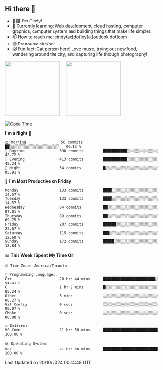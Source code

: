 ## Hi there 👋

<!--
**xinyue296/xinyue296** is a ✨ _special_ ✨ repository because its `README.md` (this file) appears on your GitHub profile.

Here are some ideas to get you started:

- 🔭 I’m currently working on ...
- 🌱 I’m currently learning ...
- 👯 I’m looking to collaborate on ...
- 🤔 I’m looking for help with ...
- 💬 Ask me about ...
- 📫 How to reach me: ...
- 😄 Pronouns: ...
- ⚡ Fun fact: ...
-->
- 👩🏻‍💻 I'm Cindy!
- 🌱 Currently learning: Web development, cloud hosting, computer graphics, computer system and building things that make life simpler.
- 📫 How to reach me: cindytao[dot]xy[at]outlook[dot]com
- 😄 Pronouns: she/her
- 🐱 Fun fact: Cat person here! Love music, trying out new food, wandering around the city, and capturing life through photography!

<!--Github Status: start-->
<div align="left">
  <img height="180em" src="https://github-readme-stats-topaz-two-25.vercel.app/api?username=xinyue296&theme=react&show_icons=true&count_private=true&include_orgs=true&hide=contribs,issues" />
    &nbsp;&nbsp;&nbsp;
  <img height="180em" src="https://github-readme-stats-cindy-taos-projects.vercel.app/api/top-langs/?username=xinyue296&theme=react&count_private=true&include_orgs=true&layout=compact" />
</div>
<!-- Github Status: end-->

<!--START_SECTION:waka-->
![Code Time](http://img.shields.io/badge/Code%20Time-132%20hrs%2049%20mins-blue)

**I'm a Night 🦉** 

```text
🌞 Morning                56 commits          ██░░░░░░░░░░░░░░░░░░░░░░░   06.13 % 
🌆 Daytime                390 commits         ███████████░░░░░░░░░░░░░░   42.72 % 
🌃 Evening                413 commits         ███████████░░░░░░░░░░░░░░   45.24 % 
🌙 Night                  54 commits          █░░░░░░░░░░░░░░░░░░░░░░░░   05.91 % 
```
📅 **I'm Most Productive on Friday** 

```text
Monday                   133 commits         ████░░░░░░░░░░░░░░░░░░░░░   14.57 % 
Tuesday                  133 commits         ████░░░░░░░░░░░░░░░░░░░░░   14.57 % 
Wednesday                64 commits          ██░░░░░░░░░░░░░░░░░░░░░░░   07.01 % 
Thursday                 89 commits          ██░░░░░░░░░░░░░░░░░░░░░░░   09.75 % 
Friday                   207 commits         ██████░░░░░░░░░░░░░░░░░░░   22.67 % 
Saturday                 115 commits         ███░░░░░░░░░░░░░░░░░░░░░░   12.60 % 
Sunday                   172 commits         █████░░░░░░░░░░░░░░░░░░░░   18.84 % 
```


📊 **This Week I Spent My Time On** 

```text
🕑︎ Time Zone: America/Toronto

💬 Programming Languages: 
C++                      20 hrs 44 mins      ████████████████████████░   94.41 % 
C                        1 hr 9 mins         █░░░░░░░░░░░░░░░░░░░░░░░░   05.24 % 
Other                    3 mins              ░░░░░░░░░░░░░░░░░░░░░░░░░   00.27 % 
Git Config               0 secs              ░░░░░░░░░░░░░░░░░░░░░░░░░   00.07 % 
CMake                    0 secs              ░░░░░░░░░░░░░░░░░░░░░░░░░   00.00 % 

🔥 Editors: 
VS Code                  21 hrs 58 mins      █████████████████████████   100.00 % 

💻 Operating System: 
Mac                      21 hrs 58 mins      █████████████████████████   100.00 % 
```


 Last Updated on 20/10/2024 00:14:48 UTC
<!--END_SECTION:waka-->
